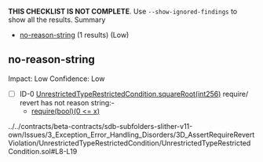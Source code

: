 **THIS CHECKLIST IS NOT COMPLETE**. Use `--show-ignored-findings` to show all the results.
Summary
 - [no-reason-string](#no-reason-string) (1 results) (Low)
## no-reason-string
Impact: Low
Confidence: Low
 - [ ] ID-0
[UnrestrictedTypeRestrictedCondition.squareRoot(int256)](../../contracts/beta-contracts/sdb-subfolders-slither-v11-own/Issues/3_Exception_Error_Handling_Disorders/3D_AssertRequireRevertViolation/UnrestrictedTypeRestrictedCondition/UnrestrictedTypeRestrictedCondition.sol#L8-L19) require/ revert has not reason string:- 
	- [require(bool)(0 <= x)](../../contracts/beta-contracts/sdb-subfolders-slither-v11-own/Issues/3_Exception_Error_Handling_Disorders/3D_AssertRequireRevertViolation/UnrestrictedTypeRestrictedCondition/UnrestrictedTypeRestrictedCondition.sol#L9)

../../contracts/beta-contracts/sdb-subfolders-slither-v11-own/Issues/3_Exception_Error_Handling_Disorders/3D_AssertRequireRevertViolation/UnrestrictedTypeRestrictedCondition/UnrestrictedTypeRestrictedCondition.sol#L8-L19


